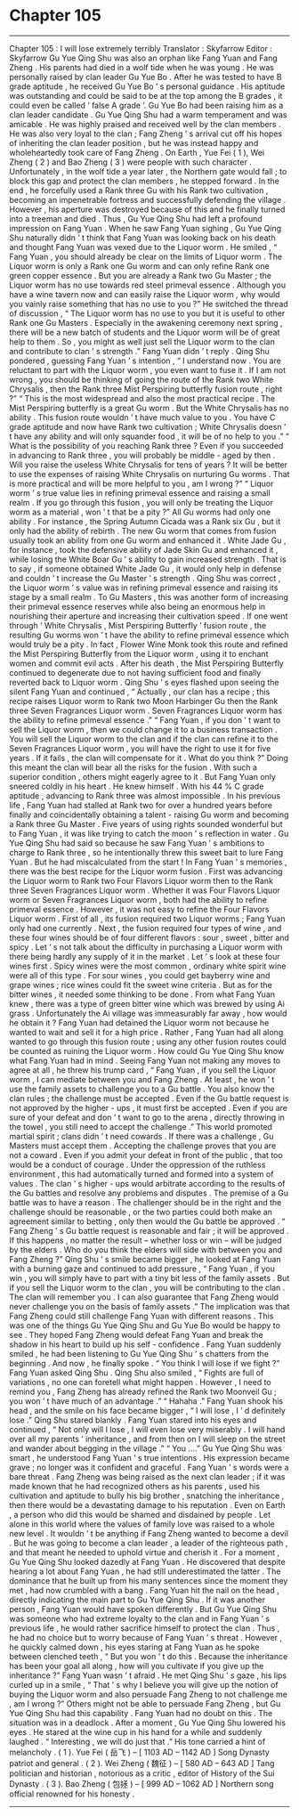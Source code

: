 
# Chapter 105


---

Chapter 105 : I will lose extremely terribly
Translator :
Skyfarrow
Editor :
Skyfarrow
Gu Yue Qing Shu was also an orphan like Fang Yuan and Fang Zheng .
His parents had died in a wolf tide when he was young .
He was personally raised by clan leader Gu Yue Bo .
After he was tested to have B grade aptitude , he received Gu Yue Bo ’ s personal guidance . His aptitude was outstanding and could be said to be at the top among the B grades , it could even be called ‘ false A grade ’. Gu Yue Bo had been raising him as a clan leader candidate .
Gu Yue Qing Shu had a warm temperament and was amicable . He was highly praised and received well by the clan members . He was also very loyal to the clan ; Fang Zheng ’ s arrival cut off his hopes of inheriting the clan leader position , but he was instead happy and wholeheartedly took care of Fang Zheng .
On Earth , Yue Fei ( 1 ), Wei Zheng ( 2 ) and Bao Zheng ( 3 ) were people with such character .
Unfortunately , in the wolf tide a year later , the Northern gate would fall ; to block this gap and protect the clan members , he stepped forward . In the end , he forcefully used a Rank three Gu with his Rank two cultivation , becoming an impenetrable fortress and successfully defending the village .
However , his aperture was destroyed because of this and he finally turned into a treeman and died .
Thus , Gu Yue Qing Shu had left a profound impression on Fang Yuan .
When he saw Fang Yuan sighing , Gu Yue Qing Shu naturally didn ’ t think that Fang Yuan was looking back on his death and thought Fang Yuan was vexed due to the Liquor worm .
He smiled , “ Fang Yuan , you should already be clear on the limits of Liquor worm . The Liquor worm is only a Rank one Gu worm and can only refine Rank one green copper essence . But you are already a Rank two Gu Master ; the Liquor worm has no use towards red steel primeval essence . Although you have a wine tavern now and can easily raise the Liquor worm , why would you vainly raise something that has no use to you ?”
He switched the thread of discussion , “ The Liquor worm has no use to you but it is useful to other Rank one Gu Masters . Especially in the awakening ceremony next spring , there will be a new batch of students and the Liquor worm will be of great help to them . So , you might as well just sell the Liquor worm to the clan and contribute to clan ’ s strength .”
Fang Yuan didn ’ t reply .
Qing Shu pondered , guessing Fang Yuan ’ s intention , “ I understand now . You are reluctant to part with the Liquor worm , you even want to fuse it . If I am not wrong , you should be thinking of going the route of the Rank two White Chrysalis , then the Rank three Mist Perspiring butterfly fusion route , right ?”
“ This is the most widespread and also the most practical recipe . The Mist Perspiring butterfly is a great Gu worm . But the White Chrysalis has no ability . This fusion route wouldn ’ t have much value to you . You have C grade aptitude and now have Rank two cultivation ; White Chrysalis doesn ’ t have any ability and will only squander food , it will be of no help to you .”
“ What is the possibility of you reaching Rank three ? Even if you succeeded in advancing to Rank three , you will probably be middle - aged by then . Will you raise the useless White Chrysalis for tens of years ? It will be better to use the expenses of raising White Chrysalis on nurturing Gu worms . That is more practical and will be more helpful to you , am I wrong ?”
“ Liquor worm ’ s true value lies in refining primeval essence and raising a small realm . If you go through this fusion , you will only be treating the Liquor worm as a material , won ’ t that be a pity ?”
All Gu worms had only one ability .
For instance , the Spring Autumn Cicada was a Rank six Gu , but it only had the ability of rebirth .
The new Gu worm that comes from fusion usually took an ability from one Gu worm and enhanced it . White Jade Gu , for instance , took the defensive ability of Jade Skin Gu and enhanced it , while losing the White Boar Gu ’ s ability to gain increased strength .
That is to say , if someone obtained White Jade Gu , it would only help in defense and couldn ’ t increase the Gu Master ’ s strength .
Qing Shu was correct , the Liquor worm ’ s value was in refining primeval essence and raising its stage by a small realm .
To Gu Masters , this was another form of increasing their primeval essence reserves while also being an enormous help in nourishing their aperture and increasing their cultivation speed .
If one went through ‘ White Chrysalis , Mist Perspiring Butterfly ’ fusion route , the resulting Gu worms won ’ t have the ability to refine primeval essence which would truly be a pity .
In fact , Flower Wine Monk took this route and refined the Mist Perspiring Butterfly from the Liquor worm , using it to enchant women and commit evil acts . After his death , the Mist Perspiring Butterfly continued to degenerate due to not having sufficient food and finally reverted back to Liquor worm .
Qing Shu ’ s eyes flashed upon seeing the silent Fang Yuan and continued , “ Actually , our clan has a recipe ; this recipe raises Liquor worm to Rank two Moon Harbinger Gu then the Rank three Seven Fragrances Liquor worm . Seven Fragrances Liquor worm has the ability to refine primeval essence .”
“ Fang Yuan , if you don ’ t want to sell the Liquor worm , then we could change it to a business transaction . You will sell the Liquor worm to the clan and if the clan can refine it to the Seven Fragrances Liquor worm , you will have the right to use it for five years . If it fails , the clan will compensate for it . What do you think ?”
Doing this meant the clan will bear all the risks for the fusion . With such a superior condition , others might eagerly agree to it .
But Fang Yuan only sneered coldly in his heart .
He knew himself .
With his 44 % C grade aptitude , advancing to Rank three was almost impossible . In his previous life , Fang Yuan had stalled at Rank two for over a hundred years before finally and coincidentally obtaining a talent - raising Gu worm and becoming a Rank three Gu Master .
Five years of using rights sounded wonderful but to Fang Yuan , it was like trying to catch the moon ’ s reflection in water .
Gu Yue Qing Shu had said so because he saw Fang Yuan ’ s ambitions to charge to Rank three , so he intentionally threw this sweet bait to lure Fang Yuan .
But he had miscalculated from the start !
In Fang Yuan ’ s memories , there was the best recipe for the Liquor worm fusion .
First was advancing the Liquor worm to Rank two Four Flavors Liquor worm then to the Rank three Seven Fragrances Liquor worm . Whether it was Four Flavors Liquor worm or Seven Fragrances Liquor worm , both had the ability to refine primeval essence .
However , it was not easy to refine the Four Flavors Liquor worm .
First of all , its fusion required two Liquor worms ; Fang Yuan only had one currently . Next , the fusion required four types of wine , and these four wines should be of four different flavors : sour , sweet , bitter and spicy .
Let ’ s not talk about the difficulty in purchasing a Liquor worm with there being hardly any supply of it in the market .
Let ’ s look at these four wines first .
Spicy wines were the most common , ordinary white spirit wine were all of this type . For sour wines , you could get bayberry wine and grape wines ; rice wines could fit the sweet wine criteria . But as for the bitter wines , it needed some thinking to be done .
From what Fang Yuan knew , there was a type of green bitter wine which was brewed by using Ai grass . Unfortunately the Ai village was immeasurably far away , how would he obtain it ?
Fang Yuan had detained the Liquor worm not because he wanted to wait and sell it for a high price . Rather , Fang Yuan had all along wanted to go through this fusion route ; using any other fusion routes could be counted as ruining the Liquor worm .
How could Gu Yue Qing Shu know what Fang Yuan had in mind .
Seeing Fang Yuan not making any moves to agree at all , he threw his trump card , “ Fang Yuan , if you sell the Liquor worm , I can mediate between you and Fang Zheng . At least , he won ’ t use the family assets to challenge you to a Gu battle . You also know the clan rules ; the challenge must be accepted . Even if the Gu battle request is not approved by the higher - ups , it must first be accepted . Even if you are sure of your defeat and don ’ t want to go to the arena , directly throwing in the towel , you still need to accept the challenge .”
This world promoted martial spirit ; clans didn ’ t need cowards . If there was a challenge , Gu Masters must accept them . Accepting the challenge proves that you are not a coward . Even if you admit your defeat in front of the public , that too would be a conduct of courage .
Under the oppression of the ruthless environment , this had automatically turned and formed into a system of values .
The clan ’ s higher - ups would arbitrate according to the results of the Gu battles and resolve any problems and disputes .
The premise of a Gu battle was to have a reason . The challenger should be in the right and the challenge should be reasonable , or the two parties could both make an agreement similar to betting , only then would the Gu battle be approved .
“ Fang Zheng ’ s Gu battle request is reasonable and fair ; it will be approved . If this happens , no matter the result – whether loss or win – will be judged by the elders . Who do you think the elders will side with between you and Fang Zheng ?”
Qing Shu ’ s smile became bigger , he looked at Fang Yuan with a burning gaze and continued to add pressure , “ Fang Yuan , if you win , you will simply have to part with a tiny bit less of the family assets . But if you sell the Liquor worm to the clan , you will be contributing to the clan . The clan will remember you . I can also guarantee that Fang Zheng would never challenge you on the basis of family assets .”
The implication was that Fang Zheng could still challenge Fang Yuan with different reasons .
This was one of the things Gu Yue Qing Shu and Gu Yue Bo would be happy to see . They hoped Fang Zheng would defeat Fang Yuan and break the shadow in his heart to build up his self - confidence .
Fang Yuan suddenly smiled , he had been listening to Gu Yue Qing Shu ’ s chatters from the beginning . And now , he finally spoke .
“ You think I will lose if we fight ?” Fang Yuan asked Qing Shu .
Qing Shu also smiled , “ Fights are full of variations , no one can foretell what might happen . However , I need to remind you , Fang Zheng has already refined the Rank two Moonveil Gu ; you won ’ t have much of an advantage .”
“ Hahaha .” Fang Yuan shook his head , and the smile on his face became bigger , “ I will lose , I ’ d definitely lose .”
Qing Shu stared blankly .
Fang Yuan stared into his eyes and continued , “ Not only will I lose , I will even lose very miserably . I will hand over all my parents ’ inheritance , and from then on I will sleep on the street and wander about begging in the village .”
“ You ….” Gu Yue Qing Shu was smart , he understood Fang Yuan ’ s true intentions . His expression became grave ; no longer was it confident and graceful .
Fang Yuan ’ s words were a bare threat .
Fang Zheng was being raised as the next clan leader ; if it was made known that he had recognized others as his parents , used his cultivation and aptitude to bully his big brother , snatching the inheritance , then there would be a devastating damage to his reputation .
Even on Earth , a person who did this would be shamed and disdained by people . Let alone in this world where the values of family love was raised to a whole new level .
It wouldn ’ t be anything if Fang Zheng wanted to become a devil . But he was going to become a clan leader , a leader of the righteous path , and that meant he needed to uphold virtue and cherish it .
For a moment , Gu Yue Qing Shu looked dazedly at Fang Yuan . He discovered that despite hearing a lot about Fang Yuan , he had still underestimated the latter .
The dominance that he built up from his many sentences since the moment they met , had now crumbled with a bang .
Fang Yuan hit the nail on the head , directly indicating the main part to Gu Yue Qing Shu .
If it was another person , Fang Yuan would have spoken differently . But Gu Yue Qing Shu was someone who had extreme loyalty to the clan and in Fang Yuan ’ s previous life , he would rather sacrifice himself to protect the clan . Thus , he had no choice but to worry because of Fang Yuan ’ s threat .
However , he quickly calmed down , his eyes staring at Fang Yuan as he spoke between clenched teeth , “ But you won ’ t do this . Because the inheritance has been your goal all along , how will you cultivate if you give up the inheritance ?”
Fang Yuan wasn ’ t afraid . He met Qing Shu ’ s gaze , his lips curled up in a smile , “ That ’ s why I believe you will give up the notion of buying the Liquor worm and also persuade Fang Zheng to not challenge me , am I wrong ?”
Others might not be able to persuade Fang Zheng , but Gu Yue Qing Shu had this capability .
Fang Yuan had no doubt on this .
The situation was in a deadlock .
After a moment , Gu Yue Qing Shu lowered his eyes .
He stared at the wine cup in his hand for a while and suddenly laughed .
“ Interesting , we will do just that .” His tone carried a hint of melancholy .
( 1 ). Yue Fei ( 岳飞 ) – [ 1103 AD – 1142 AD ] Song Dynasty patriot and general .
( 2 ). Wei Zheng ( 魏征 ) – [ 580 AD – 643 AD ] Tang politician and historian , notorious as a critic , editor of History of the Sui Dynasty .
( 3 ). Bao Zheng ( 包拯 ) – [ 999 AD – 1062 AD ] Northern song official renowned for his honesty .

---


